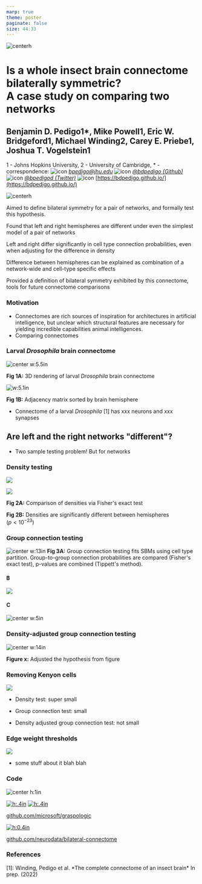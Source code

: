 ```yaml
---
marp: true
theme: poster
paginate: false
size: 44:33
---
```


<div class="header">
<div>

<!-- <div class=center_container> -->

![centerh](./images/../../../images/hopkins-logo.png)

<!-- </div> -->

</div>
<div>

# Is a whole insect brain connectome bilaterally symmetric? <br> A case study on comparing two networks

## Benjamin D. Pedigo<span class=super>1*</span>, Mike Powell<span class=super>1</span>, Eric W. Bridgeford<span class=super>1</span>, Michael Winding<span class=super>2</span>, Carey E. Priebe<span class=super>1</span>, Joshua T. Vogelstein<span class=super>1</span>

<div class=underauthor> 

1 - Johns Hopkins University, 2 - University of Cambridge, $\ast$ - correspondence: ![icon](../../images/email.png) [_bpedigo@jhu.edu_](mailto:bpedigo@jhu.edu) ![icon](../../images/github.png) [_@bdpedigo (Github)_](https://github.com/bdpedigo) ![icon](../../images/twitter.png) [_@bpedigod (Twitter)_](https://twitter.com/bpedigod) ![icon](../../images/web.png) [https://bdpedigo.github.io/](https://bdpedigo.github.io/) 

</div>

</div>
<div>

![centerh](./images/../../../images/nd_logo.png)

<span style="text-align:center; margin:0; padding:0">

<!-- ### [neurodata.io](https://neurodata.io/) -->

</span>

</div>
</div>


<!-- # Towards statistical comparative connectomics:<br> A case study on the bilateral symmetry of an insect brain connectome -->




<div class='box'>
<div class="columns5">
<div>

Aimed to define bilateral symmetry for a pair of networks, and formally test this hypothesis.

</div>
<div>

Found that left and right hemispheres are different under even the simplest model of a pair of networks

</div>
<div>

Left and right differ significantly in cell type connection probabilities, even when adjusting for the difference in density

</div>
<div>

Difference between hemispheres can be explained as combination of a network-wide and cell-type specific effects

</div>
<div>

Provided a definition of bilateral symmetry exhibited by this connectome, tools for future connectome comparisons

</div>
</div>
</div>

<div class="columns3">
<div>


### Motivation

- Connectomes are rich sources of inspiration for architectures in artificial intelligence, but unclear which structural features are necessary for yielding incredible capabilities animal intelligences. 
- Comparing connectomes 
<!-- - We explored statistically principled connectome comparison via a case study of a *Drosophila* larva connectome -->

### Larval *Drosophila* brain connectome

<!-- START subcolumns -->
<div class=columns2>
<div>

![center w:5.5in](./../../images/Figure1-brain-render.png)

**Fig 1A:** 3D rendering of larval *Drosophila* brain connectome 

</div>
<div>

![w:5.1in](./../../../results/figs/show_data/adjacencies.png)

**Fig 1B:** Adjacency matrix sorted by brain hemisphere


</div>
</div>

- Connectome of a larval *Drosophila* [1] has xxx neurons and xxx synapses

<!-- END subcolumns -->

<!-- ![center](../../../results/figs/show_data/adj_and_layout.png) -->

## Are <span style="color:var(--left)"> left </span> and the <span style="color:var(--right)"> right </span> networks "different"?
- Two sample testing problem! But for networks

### Density testing

<div class=columns2>
<div>

![](../../../results/figs/er_unmatched_test/er_methods.svg)

</div>
<div>

![](../../../results/figs/er_unmatched_test/er_density.svg)

</div>
</div>

<div class=columns2>
<div>


**Fig 2A:** Comparison of densities via Fisher's exact test

</div>
<div>

**Fig 2B:** Densities are significantly different between hemispheres <br> ($p<10^{-23}$)

</div>
</div>


</div>
<div>



### Group connection testing 

<!-- #### A -->
![center w:13in](./../../../results/figs/sbm_unmatched_test/sbm_methods_explain.svg)
**Fig 3A:** Group connection testing fits SBMs using cell type partition. Group-to-group connection probabilities are compared (Fisher's exact test), p-values are combined (Tippett's method).

<!-- START subcolumns -->
<div class=columns2>
<div>

#### B
![](../../../results/figs/sbm_unmatched_test/sbm_uncorrected_pvalues.svg)

</div>
<div>

#### C
![center w:5in](../../../results/figs/sbm_unmatched_test/significant_p_comparison.svg)

</div>
</div>
<!-- END subcolumns -->

### Density-adjusted group connection testing

<!-- ![](./../../../results/figs/adjusted_sbm_unmatched_test/adjusted_methods_explain.svg)

![](./../../../results/figs/adjusted_sbm_unmatched_test/sbm_pvalues.svg) -->

![center w:14in](./../../../results/figs/adjusted_sbm_unmatched_test/adjusted_sbm_composite.svg)

**Figure x:** Adjusted the hypothesis from figure 

</div>
<div>



### Removing Kenyon cells
<!-- START subcolumns -->
<div class=columns2>
<div>

![](../../../results/figs/kc_minus/kc_minus_methods.svg)

</div>
<div>

- Density test: super small

- Group connection test: small

- Density adjusted group connection test: not small

</div>
</div>
<!-- END subcolumns -->

### Edge weight thresholds

<!-- ![](../../../results/figs/thresholding_tests/edge_weight_dist_input_proportion.png) -->

<!-- START columns -->
<div class="columns2-bl">
<div>

![](../../../results/figs/thresholding_tests/input_threshold_pvalues_p_removed_legend.svg)

</div>
<div>

- some stuff about it blah blah

</div>
</div>
<!-- END subcolumns -->

### Code
<div class="columns2">
<div>

<div class="columns2-np">
<div>

![center h:1in](./../../images/graspologic_svg.svg)

</div>
<div>

[![h:.4in](https://pepy.tech/badge/graspologic)](https://pepy.tech/project/graspologic) 
[![h:.4in](https://img.shields.io/github/stars/microsoft/graspologic?style=social)](https://github.com/microsoft/graspologic)

</div>
</div>

[github.com/microsoft/graspologic](https://github.com/microsoft/graspologic)


</div>
<div>

[![h:0.4in](https://jupyterbook.org/badge.svg)](http://docs.neurodata.io/bilateral-connectome/)

[github.com/neurodata/bilateral-connectome](https://github.com/neurodata/bilateral-connectome) 


</div>
</div>

### References

<footer>
[1]: Winding, Pedigo et al. *The complete connectome of an insect brain* In prep. (2022)
</footer>

</div>
</div>

